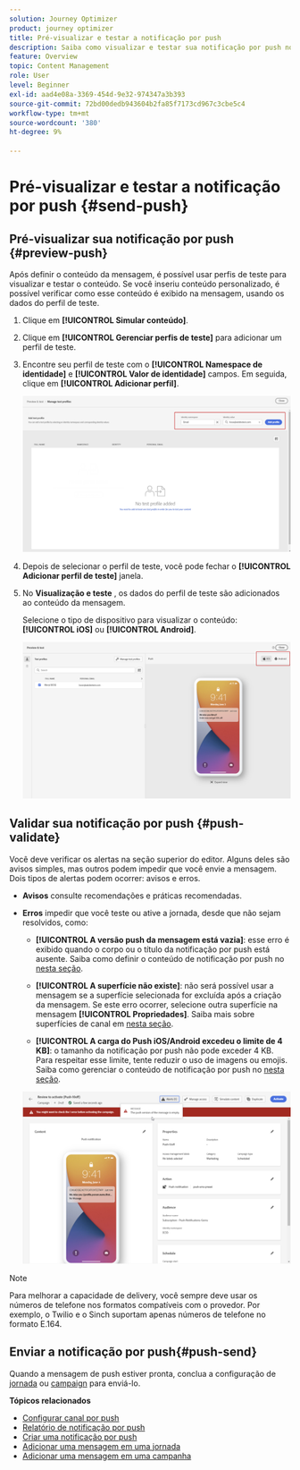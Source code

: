 ```yaml
---
solution: Journey Optimizer
product: journey optimizer
title: Pré-visualizar e testar a notificação por push
description: Saiba como visualizar e testar sua notificação por push no Journey Optimizer
feature: Overview
topic: Content Management
role: User
level: Beginner
exl-id: aad4e08a-3369-454d-9e32-974347a3b393
source-git-commit: 72bd00dedb943604b2fa85f7173cd967c3cbe5c4
workflow-type: tm+mt
source-wordcount: '380'
ht-degree: 9%

---
```


# Pré-visualizar e testar a notificação por push {#send-push}

## Pré-visualizar sua notificação por push {#preview-push}

Após definir o conteúdo da mensagem, é possível usar perfis de teste para visualizar e testar o conteúdo. Se você inseriu conteúdo personalizado, é possível verificar como esse conteúdo é exibido na mensagem, usando os dados do perfil de teste.

1. Clique em **[!UICONTROL Simular conteúdo]**.

1. Clique em **[!UICONTROL Gerenciar perfis de teste]** para adicionar um perfil de teste.

1. Encontre seu perfil de teste com o **[!UICONTROL Namespace de identidade]** e **[!UICONTROL Valor de identidade]** campos. Em seguida, clique em **[!UICONTROL Adicionar perfil]**.

   ![](assets/push_preview_1.png)

1. Depois de selecionar o perfil de teste, você pode fechar o **[!UICONTROL Adicionar perfil de teste]** janela.

1. No **Visualização e teste** , os dados do perfil de teste são adicionados ao conteúdo da mensagem.

   Selecione o tipo de dispositivo para visualizar o conteúdo: **[!UICONTROL iOS]** ou **[!UICONTROL Android]**.

   ![](assets/push_preview_3.png)

## Validar sua notificação por push {#push-validate}


Você deve verificar os alertas na seção superior do editor. Alguns deles são avisos simples, mas outros podem impedir que você envie a mensagem. Dois tipos de alertas podem ocorrer: avisos e erros.

* **Avisos** consulte recomendações e práticas recomendadas.

* **Erros** impedir que você teste ou ative a jornada, desde que não sejam resolvidos, como:

   * **[!UICONTROL A versão push da mensagem está vazia]**: esse erro é exibido quando o corpo ou o título da notificação por push está ausente. Saiba como definir o conteúdo de notificação por push no [nesta seção](create-push.md).

   * **[!UICONTROL A superfície não existe]**: não será possível usar a mensagem se a superfície selecionada for excluída após a criação da mensagem. Se este erro ocorrer, selecione outra superfície na mensagem **[!UICONTROL Propriedades]**. Saiba mais sobre superfícies de canal em [nesta seção](../configuration/channel-surfaces.md).

   * **[!UICONTROL A carga do Push iOS/Android excedeu o limite de 4 KB]**: o tamanho da notificação por push não pode exceder 4 KB. Para respeitar esse limite, tente reduzir o uso de imagens ou emojis. Saiba como gerenciar o conteúdo de notificação por push no [nesta seção](../push/create-push.md).

  ![](assets/push_alert.png)


>[!NOTE]
>
> Para melhorar a capacidade de delivery, você sempre deve usar os números de telefone nos formatos compatíveis com o provedor. Por exemplo, o Twilio e o Sinch suportam apenas números de telefone no formato E.164.

## Enviar a notificação por push{#push-send}

Quando a mensagem de push estiver pronta, conclua a configuração de [jornada](../building-journeys/journey-gs.md) ou [campaign](../campaigns/create-campaign.md) para enviá-lo.

**Tópicos relacionados**

* [Configurar canal por push](push-configuration.md)
* [Relatório de notificação por push](../reports/journey-global-report.md#push-global)
* [Criar uma notificação por push](create-push.md)
* [Adicionar uma mensagem em uma jornada](../building-journeys/journeys-message.md)
* [Adicionar uma mensagem em uma campanha](../campaigns/create-campaign.md)

